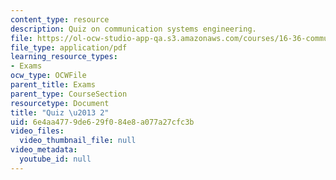 ```yaml
---
content_type: resource
description: Quiz on communication systems engineering.
file: https://ol-ocw-studio-app-qa.s3.amazonaws.com/courses/16-36-communication-systems-engineering-spring-2009/6e4aa4779de629f084e8a077a27cfc3b_MIT16_36s09_quiz02.pdf
file_type: application/pdf
learning_resource_types:
- Exams
ocw_type: OCWFile
parent_title: Exams
parent_type: CourseSection
resourcetype: Document
title: "Quiz \u2013 2"
uid: 6e4aa477-9de6-29f0-84e8-a077a27cfc3b
video_files:
  video_thumbnail_file: null
video_metadata:
  youtube_id: null
---
```

